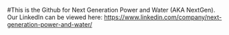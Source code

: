 #This is the Github for Next Generation Power and Water (AKA NextGen). Our LinkedIn can be viewed here: https://www.linkedin.com/company/next-generation-power-and-water/
